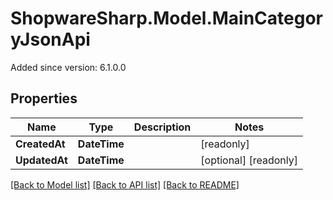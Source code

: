 # ShopwareSharp.Model.MainCategoryJsonApi
Added since version: 6.1.0.0

## Properties

Name | Type | Description | Notes
------------ | ------------- | ------------- | -------------
**CreatedAt** | **DateTime** |  | [readonly] 
**UpdatedAt** | **DateTime** |  | [optional] [readonly] 

[[Back to Model list]](../../README.md#documentation-for-models) [[Back to API list]](../../README.md#documentation-for-api-endpoints) [[Back to README]](../../README.md)

